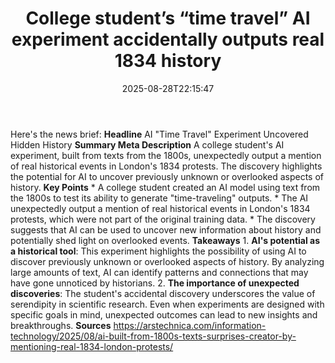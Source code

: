 ﻿---
title: "College student’s “time travel” AI experiment accidentally outputs real 1834 history"
date: "2025-08-28T22:15:47"
category: "Markets"
summary: ""
slug: "college students time travel ai experiment accidentally outp"
source_urls:
  - "https://arstechnica.com/information-technology/2025/08/ai-built-from-1800s-texts-surprises-creator-by-mentioning-real-1834-london-protests/"
seo:
  title: "College student’s “time travel” AI experiment accidentally outputs real 1834 history | Hash n Hedge"
  description: ""
  keywords: ["news", "markets", "brief"]
---
Here's the news brief:  **Headline** AI "Time Travel" Experiment Uncovered Hidden History  **Summary Meta Description** A college student's AI experiment, built from texts from the 1800s, unexpectedly output a mention of real historical events in London's 1834 protests. The discovery highlights the potential for AI to uncover previously unknown or overlooked aspects of history.  **Key Points**  * A college student created an AI model using text from the 1800s to test its ability to generate "time-traveling" outputs. * The AI unexpectedly output a mention of real historical events in London's 1834 protests, which were not part of the original training data. * The discovery suggests that AI can be used to uncover new information about history and potentially shed light on overlooked events.  **Takeaways**  1. **AI's potential as a historical tool**: This experiment highlights the possibility of using AI to discover previously unknown or overlooked aspects of history. By analyzing large amounts of text, AI can identify patterns and connections that may have gone unnoticed by historians. 2. **The importance of unexpected discoveries**: The student's accidental discovery underscores the value of serendipity in scientific research. Even when experiments are designed with specific goals in mind, unexpected outcomes can lead to new insights and breakthroughs.  **Sources** https://arstechnica.com/information-technology/2025/08/ai-built-from-1800s-texts-surprises-creator-by-mentioning-real-1834-london-protests/ 
